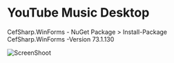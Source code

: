 # YouTube Music Desktop

CefSharp.WinForms - NuGet Package > Install-Package CefSharp.WinForms -Version 73.1.130

![ScreenShoot](https://i.imgur.com/3KWeqN9.png)
